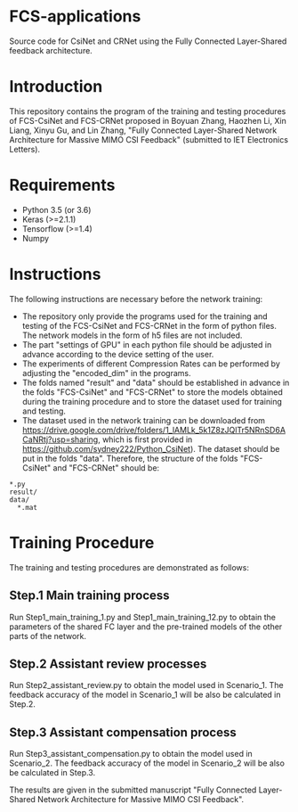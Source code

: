# FCS-applications
Source code for CsiNet and CRNet using the Fully Connected Layer-Shared feedback architecture. 
# Introduction
This repository contains the program of the training and testing procedures of FCS-CsiNet and FCS-CRNet proposed in Boyuan Zhang, Haozhen Li, Xin Liang, Xinyu Gu, and Lin Zhang, "Fully Connected Layer-Shared Network Architecture for Massive MIMO CSI Feedback" (submitted to IET Electronics Letters).
# Requirements
- Python 3.5 (or 3.6)
- Keras (>=2.1.1)
- Tensorflow (>=1.4)
- Numpy
# Instructions
The following instructions are necessary before the network training:
- The repository only provide the programs used for the training and testing of the FCS-CsiNet and FCS-CRNet in the form of python files. The network models in the form of h5 files are not included.
- The part "settings of GPU" in each python file should be adjusted in advance according to the device setting of the user.
- The experiments of different Compression Rates can be performed by adjusting the "encoded_dim" in the programs.
- The folds named "result" and "data" should be established in advance in the folds "FCS-CsiNet" and "FCS-CRNet" to store the models obtained during the training procedure and to store the dataset used for training and testing.
- The dataset used in the network training can be downloaded from https://drive.google.com/drive/folders/1_lAMLk_5k1Z8zJQlTr5NRnSD6ACaNRtj?usp=sharing, which is first provided in https://github.com/sydney222/Python_CsiNet). The dataset should be put in the folds "data".
Therefore, the structure of the folds "FCS-CsiNet" and "FCS-CRNet" should be:
```
*.py
result/
data/
  *.mat
```
# Training Procedure 
The training and testing procedures are demonstrated as follows:
## Step.1 Main training process
Run Step1_main_training_1.py and Step1_main_training_12.py to obtain the parameters of the shared FC layer and the pre-trained models of the other parts of the network.
## Step.2 Assistant review processes
Run Step2_assistant_review.py to obtain the model used in Scenario_1. The feedback accuracy of the model in Scenario_1 will be also be calculated in Step.2.
## Step.3 Assistant compensation process
Run Step3_assistant_compensation.py to obtain the model used in Scenario_2. The feedback accuracy of the model in Scenario_2 will be also be calculated in Step.3.

The results are given in the submitted manuscript "Fully Connected Layer-Shared Network Architecture for Massive MIMO CSI Feedback".
